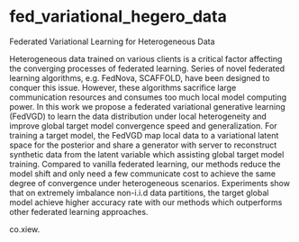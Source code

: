 # fed_variational_hegero_data
Federated Variational Learning for Heterogeneous Data

Heterogeneous data trained on various clients is a critical factor affecting the converging processes of federated learning. Series of novel federated learning algorithms, e.g. FedNova, SCAFFOLD, have been designed to conquer this issue. However, these algorithms sacrifice large communication resources and consumes too much local model computing power. In this work we propose a federated variational generative learning (FedVGD) to learn the data distribution under local heterogeneity and improve global target model convergence speed and generalization. For training a target model, the FedVGD map local data to a variational latent space for the posterior and share a generator with server to reconstruct synthetic data from the latent variable which assisting global target model training.  Compared to vanilla federated learning, our methods reduce the model shift and only need a few communicate cost to achieve the same degree of convergence under heterogeneous scenarios. Experiments show that on extremely imbalance non-i.i.d data partitions, the target global model achieve higher accuracy rate with our methods which outperforms other federated learning approaches.

co.xiew.
